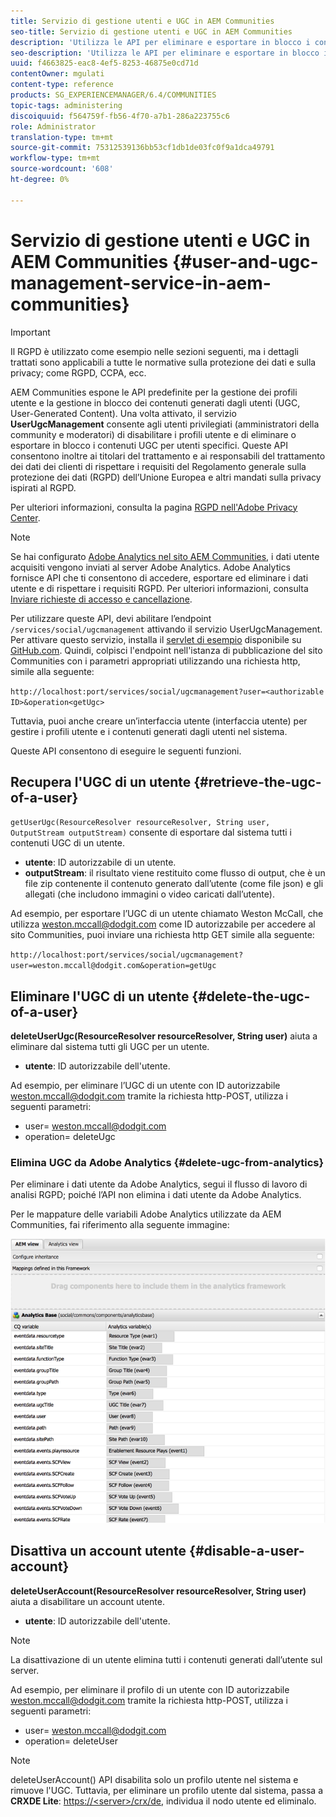 ```yaml
---
title: Servizio di gestione utenti e UGC in AEM Communities
seo-title: Servizio di gestione utenti e UGC in AEM Communities
description: 'Utilizza le API per eliminare e esportare in blocco i contenuti generati dagli utenti e disabilitare l’account utente. '
seo-description: 'Utilizza le API per eliminare e esportare in blocco i contenuti generati dagli utenti e disabilitare l’account utente. '
uuid: f4663825-eac8-4ef5-8253-46875e0cd71d
contentOwner: mgulati
content-type: reference
products: SG_EXPERIENCEMANAGER/6.4/COMMUNITIES
topic-tags: administering
discoiquuid: f564759f-fb56-4f70-a7b1-286a223755c6
role: Administrator
translation-type: tm+mt
source-git-commit: 75312539136bb53cf1db1de03fc0f9a1dca49791
workflow-type: tm+mt
source-wordcount: '608'
ht-degree: 0%

---
```



# Servizio di gestione utenti e UGC in AEM Communities {#user-and-ugc-management-service-in-aem-communities}

>[!IMPORTANT]
>
>Il RGPD è utilizzato come esempio nelle sezioni seguenti, ma i dettagli trattati sono applicabili a tutte le normative sulla protezione dei dati e sulla privacy; come RGPD, CCPA, ecc.

AEM Communities espone le API predefinite per la gestione dei profili utente e la gestione in blocco dei contenuti generati dagli utenti (UGC, User-Generated Content). Una volta attivato, il servizio **UserUgcManagement** consente agli utenti privilegiati (amministratori della community e moderatori) di disabilitare i profili utente e di eliminare o esportare in blocco i contenuti UGC per utenti specifici. Queste API consentono inoltre ai titolari del trattamento e ai responsabili del trattamento dei dati dei clienti di rispettare i requisiti del Regolamento generale sulla protezione dei dati (RGPD) dell’Unione Europea e altri mandati sulla privacy ispirati al RGPD.

Per ulteriori informazioni, consulta la pagina [RGPD nell&#39;Adobe Privacy Center](https://www.adobe.com/privacy/general-data-protection-regulation.html).

>[!NOTE]
>
>Se hai configurato [Adobe Analytics nel sito AEM Communities](analytics.md), i dati utente acquisiti vengono inviati al server Adobe Analytics. Adobe Analytics fornisce API che ti consentono di accedere, esportare ed eliminare i dati utente e di rispettare i requisiti RGPD. Per ulteriori informazioni, consulta [Inviare richieste di accesso e cancellazione](https://docs.adobe.com/content/help/en/analytics/admin/data-governance/gdpr-submit-access-delete.html).

Per utilizzare queste API, devi abilitare l’endpoint `/services/social/ugcmanagement` attivando il servizio UserUgcManagement. Per attivare questo servizio, installa il [servlet di esempio](https://github.com/Adobe-Marketing-Cloud/aem-communities-ugc-migration/tree/main/bundles/communities-ugc-management-servlet) disponibile su [GitHub.com](https://github.com/Adobe-Marketing-Cloud/aem-communities-ugc-migration/tree/main/bundles/communities-ugc-management-servlet). Quindi, colpisci l&#39;endpoint nell&#39;istanza di pubblicazione del sito Communities con i parametri appropriati utilizzando una richiesta http, simile alla seguente:

`http://localhost:port/services/social/ugcmanagement?user=<authorizable ID>&operation<getUgc>`

Tuttavia, puoi anche creare un’interfaccia utente (interfaccia utente) per gestire i profili utente e i contenuti generati dagli utenti nel sistema.

Queste API consentono di eseguire le seguenti funzioni.

## Recupera l&#39;UGC di un utente {#retrieve-the-ugc-of-a-user}

`getUserUgc(ResourceResolver resourceResolver, String user, OutputStream outputStream)` consente di esportare dal sistema tutti i contenuti UGC di un utente.

* **utente**: ID autorizzabile di un utente.
* **outputStream**: il risultato viene restituito come flusso di output, che è un file zip contenente il contenuto generato dall’utente (come file json) e gli allegati (che includono immagini o video caricati dall’utente).

Ad esempio, per esportare l’UGC di un utente chiamato Weston McCall, che utilizza weston.mccall@dodgit.com come ID autorizzabile per accedere al sito Communities, puoi inviare una richiesta http GET simile alla seguente:

`http://localhost:port/services/social/ugcmanagement?user=weston.mccall@dodgit.com&operation=getUgc`

## Eliminare l&#39;UGC di un utente {#delete-the-ugc-of-a-user}

**deleteUserUgc(ResourceResolver resourceResolver, String user)** aiuta a eliminare dal sistema tutti gli UGC per un utente.

* **utente**: ID autorizzabile dell&#39;utente.

Ad esempio, per eliminare l’UGC di un utente con ID autorizzabile weston.mccall@dodgit.com tramite la richiesta http-POST, utilizza i seguenti parametri:

* user= weston.mccall@dodgit.com
* operation= deleteUgc

### Elimina UGC da Adobe Analytics {#delete-ugc-from-analytics}

Per eliminare i dati utente da Adobe Analytics, segui il flusso di lavoro di analisi RGPD; poiché l’API non elimina i dati utente da Adobe Analytics.

Per le mappature delle variabili Adobe Analytics utilizzate da AEM Communities, fai riferimento alla seguente immagine:

![Mappatura delle variabili AEM community per Adobe Analytics](assets/Analytics-Communities-Mapping.png)

## Disattiva un account utente {#disable-a-user-account}

**deleteUserAccount(ResourceResolver resourceResolver, String user)** aiuta a disabilitare un account utente.

* **utente**: ID autorizzabile dell&#39;utente.

>[!NOTE]
>
>La disattivazione di un utente elimina tutti i contenuti generati dall’utente sul server.

Ad esempio, per eliminare il profilo di un utente con ID autorizzabile weston.mccall@dodgit.com tramite la richiesta http-POST, utilizza i seguenti parametri:

* user= weston.mccall@dodgit.com
* operation= deleteUser

>[!NOTE]
>
>deleteUserAccount() API disabilita solo un profilo utente nel sistema e rimuove l&#39;UGC. Tuttavia, per eliminare un profilo utente dal sistema, passa a **CRXDE Lite**: [https://&lt;server>/crx/de](http://localhost:4502/crx/de), individua il nodo utente ed eliminalo.
